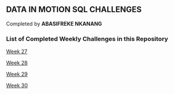## DATA IN MOTION SQL CHALLENGES
Completed by **ABASIFREKE NKANANG**


### List of Completed Weekly Challenges in this Repository

[Week 27](https://github.com/Data-Bishop/Data-in-Motion-SQL-challenges/tree/master/Week%2027)

[Week 28](https://github.com/Data-Bishop/Data-in-Motion-SQL-challenges/tree/master/Week%2028)

[Week 29](https://github.com/Data-Bishop/Data-in-Motion-SQL-challenges/tree/master/Week%2029)

[Week 30](https://github.com/Data-Bishop/Data-in-Motion-SQL-challenges/tree/master/Week%2030)